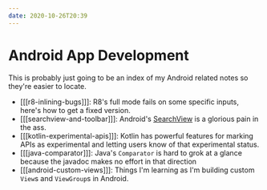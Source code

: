 ```yaml
---
date: 2020-10-26T20:39
---
```


# Android App Development

This is probably just going to be an index of my Android related notes so they're easier to locate.

- [[[r8-inlining-bugs]]]: R8's full mode fails on some specific inputs, here's how to get a fixed version.
- [[[searchview-and-toolbar]]]: Android's [SearchView](https://developer.android.com/reference/kotlin/androidx/appcompat/widget/SearchView) is a glorious pain in the ass.
- [[[kotlin-experimental-apis]]]: Kotlin has powerful features for marking APIs as experimental and letting users know of that experimental status.
- [[[java-comparator]]]: Java's `Comparator` is hard to grok at a glance because the javadoc makes no effort in that direction
- [[[android-custom-views]]]: Things I'm learning as I'm building custom `View`s and `ViewGroup`s in Android.
